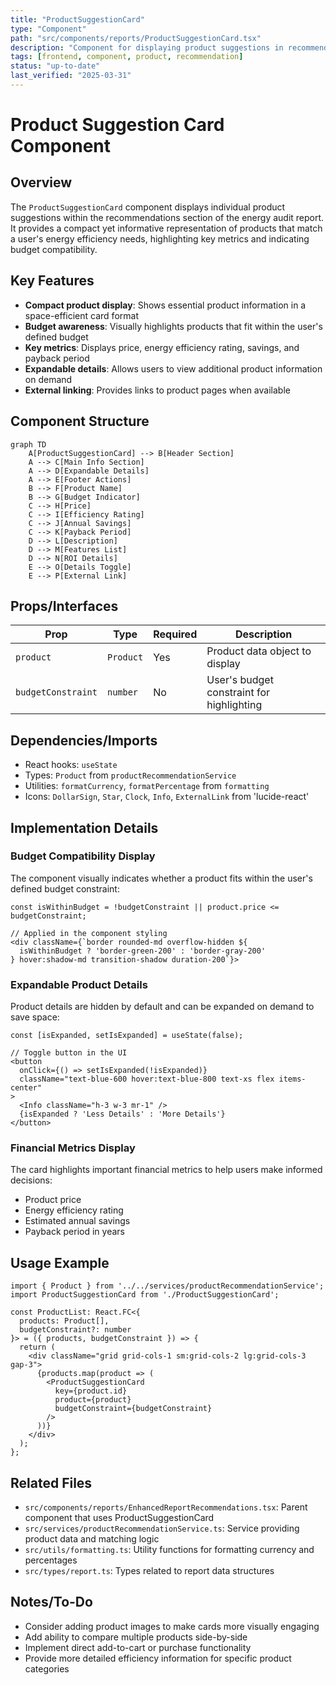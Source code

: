 ```yaml
---
title: "ProductSuggestionCard"
type: "Component"
path: "src/components/reports/ProductSuggestionCard.tsx"
description: "Component for displaying product suggestions in recommendation reports"
tags: [frontend, component, product, recommendation]
status: "up-to-date"
last_verified: "2025-03-31"
---
```


# Product Suggestion Card Component

## Overview

The `ProductSuggestionCard` component displays individual product suggestions within the recommendations section of the energy audit report. It provides a compact yet informative representation of products that match a user's energy efficiency needs, highlighting key metrics and indicating budget compatibility.

## Key Features

- **Compact product display**: Shows essential product information in a space-efficient card format
- **Budget awareness**: Visually highlights products that fit within the user's defined budget
- **Key metrics**: Displays price, energy efficiency rating, savings, and payback period
- **Expandable details**: Allows users to view additional product information on demand
- **External linking**: Provides links to product pages when available

## Component Structure

```mermaid
graph TD
    A[ProductSuggestionCard] --> B[Header Section]
    A --> C[Main Info Section]
    A --> D[Expandable Details]
    A --> E[Footer Actions]
    B --> F[Product Name]
    B --> G[Budget Indicator]
    C --> H[Price]
    C --> I[Efficiency Rating]
    C --> J[Annual Savings]
    C --> K[Payback Period]
    D --> L[Description]
    D --> M[Features List]
    D --> N[ROI Details]
    E --> O[Details Toggle]
    E --> P[External Link]
```

## Props/Interfaces

| Prop | Type | Required | Description |
|------|------|----------|-------------|
| `product` | `Product` | Yes | Product data object to display |
| `budgetConstraint` | `number` | No | User's budget constraint for highlighting |

## Dependencies/Imports

- React hooks: `useState`
- Types: `Product` from `productRecommendationService`
- Utilities: `formatCurrency`, `formatPercentage` from `formatting`
- Icons: `DollarSign`, `Star`, `Clock`, `Info`, `ExternalLink` from 'lucide-react'

## Implementation Details

### Budget Compatibility Display

The component visually indicates whether a product fits within the user's defined budget constraint:

```tsx
const isWithinBudget = !budgetConstraint || product.price <= budgetConstraint;

// Applied in the component styling
<div className={`border rounded-md overflow-hidden ${
  isWithinBudget ? 'border-green-200' : 'border-gray-200'
} hover:shadow-md transition-shadow duration-200`}>
```

### Expandable Product Details

Product details are hidden by default and can be expanded on demand to save space:

```tsx
const [isExpanded, setIsExpanded] = useState(false);

// Toggle button in the UI
<button
  onClick={() => setIsExpanded(!isExpanded)}
  className="text-blue-600 hover:text-blue-800 text-xs flex items-center"
>
  <Info className="h-3 w-3 mr-1" />
  {isExpanded ? 'Less Details' : 'More Details'}
</button>
```

### Financial Metrics Display

The card highlights important financial metrics to help users make informed decisions:

- Product price
- Energy efficiency rating
- Estimated annual savings
- Payback period in years

## Usage Example

```tsx
import { Product } from '../../services/productRecommendationService';
import ProductSuggestionCard from './ProductSuggestionCard';

const ProductList: React.FC<{ 
  products: Product[], 
  budgetConstraint?: number 
}> = ({ products, budgetConstraint }) => {
  return (
    <div className="grid grid-cols-1 sm:grid-cols-2 lg:grid-cols-3 gap-3">
      {products.map(product => (
        <ProductSuggestionCard
          key={product.id}
          product={product}
          budgetConstraint={budgetConstraint}
        />
      ))}
    </div>
  );
};
```

## Related Files

- `src/components/reports/EnhancedReportRecommendations.tsx`: Parent component that uses ProductSuggestionCard
- `src/services/productRecommendationService.ts`: Service providing product data and matching logic
- `src/utils/formatting.ts`: Utility functions for formatting currency and percentages
- `src/types/report.ts`: Types related to report data structures

## Notes/To-Do

- Consider adding product images to make cards more visually engaging
- Add ability to compare multiple products side-by-side
- Implement direct add-to-cart or purchase functionality
- Provide more detailed efficiency information for specific product categories
